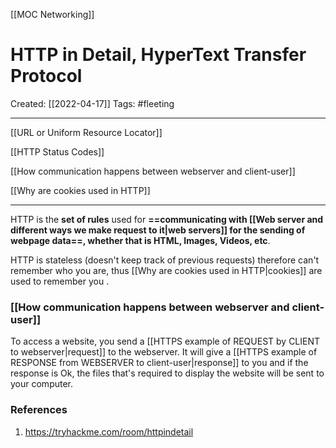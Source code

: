 [[MOC Networking]]

# HTTP in Detail, HyperText Transfer Protocol
Created:  [[2022-04-17]]
Tags: #fleeting 

---
[[URL or Uniform Resource Locator]]

[[HTTP Status Codes]]

[[How communication happens between webserver and client-user]]

[[Why are cookies used in HTTP]]

---
HTTP is the **set of rules** used for **==communicating with [[Web server and different ways we make request to it|web servers]] for the sending of webpage data==, whether that is HTML, Images, Videos, etc**. 

HTTP is stateless (doesn't keep track of previous requests) therefore can't remember who you are, thus [[Why are cookies used in HTTP|cookies]] are used to remember you .


### [[How communication happens between webserver and client-user]]
To access a website, you send a [[HTTPS example of REQUEST by CLIENT to webserver|request]] to the webserver. It will give a [[HTTPS example of RESPONSE from WEBSERVER to client-user|response]] to you and if the response is Ok, the files that's required to display the website will be sent to your computer. 













### References
1. https://tryhackme.com/room/httpindetail